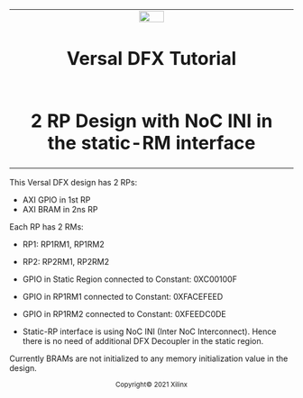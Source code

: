 ﻿<table>
 <tr>
   <td align="center"><img src="https://www.xilinx.com/content/dam/xilinx/imgs/press/media-kits/corporate/xilinx-logo.png" width="30%"/><h1>Versal DFX Tutorial</h1>
   </td>
 </tr>
 <tr>
 <td align="center"><h1>2 RP Design with NoC INI in the static-RM interface</h1>
 </td>
 </tr>
</table>

This Versal DFX design has 2 RPs:
- AXI GPIO in 1st RP
- AXI BRAM in 2ns RP

Each RP has 2 RMs: 
- RP1: RP1RM1, RP1RM2
- RP2: RP2RM1, RP2RM2

- GPIO in Static Region connected to Constant: 0XC00100F
- GPIO in RP1RM1 connected to Constant: 0XFACEFEED
- GPIO in RP1RM2 connected to Constant: 0XFEEDC0DE

- Static-RP interface is using NoC INI (Inter NoC Interconnect).
  Hence there is no need of additional DFX Decoupler in the static region.

Currently BRAMs are not initialized to any memory initialization value in the design.
<p align="center"><sup>Copyright&copy; 2021 Xilinx</sup></p>
